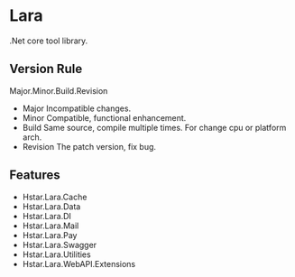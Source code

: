 # Lara

.Net core tool library.

## Version Rule

Major.Minor.Build.Revision

* Major Incompatible changes.
* Minor Compatible, functional enhancement.
* Build Same source, compile multiple times. For change cpu or platform arch.
* Revision The patch version, fix bug.

## Features

* Hstar.Lara.Cache
* Hstar.Lara.Data
* Hstar.Lara.DI
* Hstar.Lara.Mail
* Hstar.Lara.Pay
* Hstar.Lara.Swagger
* Hstar.Lara.Utilities
* Hstar.Lara.WebAPI.Extensions
